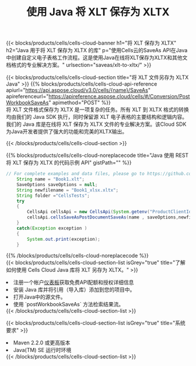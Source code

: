﻿---
title: 使用 Java 将 XLT 保存为 XLTX
description: 利用Aspose.Cells Cloud SDK for Java将XLT格式文件保存为XLTX格式文件。
kwords: Excel, Save XLT as XLTX, REST, Java
howto: How to save XLT as XLTX using Aspose.Cells Cloud Java library.
---
{{< blocks/products/cells/cells-cloud-banner h1="将 XLT 保存为 XLTX" h2="Java 用于将 XLT 保存为 XLTX 的库" p="使用Cells云的SaveAs API在Java中创建自定义电子表格工作流程。这是使用Java在线将XLT保存为XLTX和其他文档格式的专业解决方案。" urlsection="saveas/xlt-to-xltx/" >}}

{{< blocks/products/cells/cells-cloud-section title="将 XLT 文件另存为 XLTX Java" >}}
{{% blocks/products/cells/cells-cloud-api-reference apiurl="https://api.aspose.cloud/v3.0/cells/{name}/SaveAs" apireferenceurl="https://apireference.aspose.cloud/cells/#/Conversion/PostWorkbookSaveAs" apimethod="POST" %}}
<br/>
将 XLT 文件格式保存为 XLTX 是一项复杂的任务。所有 XLT 到 XLTX 格式的转换均由我们的 Java SDK 执行，同时保留源 XLT 电子表格的主要结构和逻辑内容。我们的 Java 库是在线将 XLT 保存为 XLTX 文件的专业解决方案。该Cloud SDK为Java开发者提供了强大的功能和完美的XLTX输出。

{{< /blocks/products/cells/cells-cloud-section >}}

{{% blocks/products/cells/cells-cloud-noreplacecode title="Java 使用 REST 将 XLT 保存为 XLTX 的代码示例 API" gistPath="" %}}
  
```java
// For complete examples and data files, please go to https://github.com/aspose-cells-cloud/aspose-cells-cloud-java/
    String name = "Book1.xlt";
    SaveOptions saveOptions = null;
    String newfilename = "Book1_xlsx.xltx";
    String folder ="CellsTests";
    try 
    {
        CellsApi cellsApi = new CellsApi(System.getenv("ProductClientId"), System.getenv("ProductClientSecret"));
        cellsApi.cellsSaveAsPostDocumentSaveAs(name , saveOptions,newfilename,false,false,folder,null,null,null,true);                       
    }
    catch(Exception exception )
    {
        System.out.print(exception);
    }
```
  
{{% /blocks/products/cells/cells-cloud-noreplacecode %}}
<br/>
{{< blocks/products/cells/cells-cloud-section-list isGrey="true" title="了解如何使用 Cells Cloud Java 库将 XLT 另存为 XLTX。" >}}
<li>注册一个帐户<a href="https://dashboard.aspose.cloud/">仪表板</a>获取免费API配额和授权详细信息</li>
<li>安装 Java 库并将引用（导入库）添加到您的项目中。</li>
<li>打开Java中的源文件。</li>
<li>使用 `postWorkbookSaveAs` 方法检索结果流。</li>
{{< /blocks/products/cells/cells-cloud-section-list >}}

{{< blocks/products/cells/cells-cloud-section-list isGrey="true" title="系统要求" >}}
<li>Maven 2.2.0 或更高版本</li>
<li>Java(TM) SE 运行时环境</li>
{{< /blocks/products/cells/cells-cloud-section-list >}}
